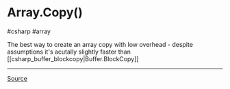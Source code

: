 # Array.Copy()
#csharp #array 

The best way to create an array copy with low overhead - despite assumptions it's acutally slightly faster than [[csharp_buffer_blockcopy|Buffer.BlockCopy]]

---

[Source](https://docs.microsoft.com/en-us/dotnet/api/system.array.copy?view=netcore-3.1)